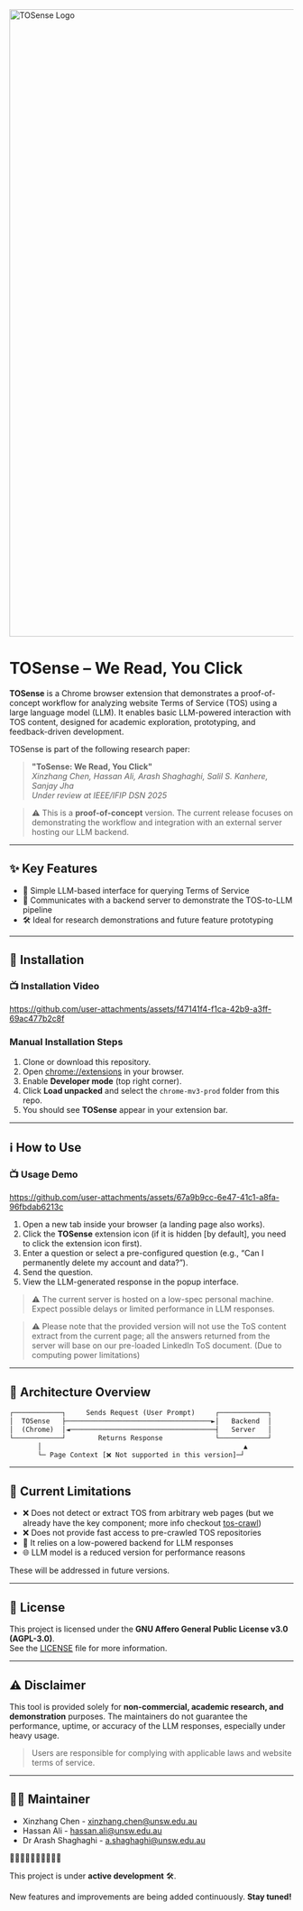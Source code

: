 <img width="1113" alt="TOSense Logo" src="https://github.com/user-attachments/assets/356a6ff6-9d96-4e1c-95da-ee0418ab2d6d" />

# TOSense – We Read, You Click


**TOSense** is a Chrome browser extension that demonstrates a proof-of-concept workflow for analyzing website Terms of Service (TOS) using a large language model (LLM). It enables basic LLM-powered interaction with TOS content, designed for academic exploration, prototyping, and feedback-driven development.

TOSense is part of the following research paper:

> **"ToSense: We Read, You Click"**\
> *Xinzhang Chen, Hassan Ali, Arash Shaghaghi, Salil S. Kanhere, Sanjay Jha*\
> *Under review at IEEE/IFIP DSN 2025*

> ⚠️ This is a **proof-of-concept** version. The current release focuses on demonstrating the workflow and integration with an external server hosting our LLM backend.

---

## ✨ Key Features

- 🧠 Simple LLM-based interface for querying Terms of Service
- 🔄 Communicates with a backend server to demonstrate the TOS-to-LLM pipeline
- 🛠️ Ideal for research demonstrations and future feature prototyping

---

## 🚀 Installation

### 📺 Installation Video  

https://github.com/user-attachments/assets/f47141f4-f1ca-42b9-a3ff-69ac477b2c8f





### Manual Installation Steps

1. Clone or download this repository.
2. Open [chrome://extensions](chrome://extensions) in your browser.
3. Enable **Developer mode** (top right corner).
4. Click **Load unpacked** and select the `chrome-mv3-prod` folder from this repo.
5. You should see **TOSense** appear in your extension bar.

---

## ℹ️ How to Use

### 📺 Usage Demo

https://github.com/user-attachments/assets/67a9b9cc-6e47-41c1-a8fa-96fbdab6213c



1. Open a new tab inside your browser (a landing page also works).
2. Click the **TOSense** extension icon (if it is hidden [by default], you need to click the extension icon first).
3. Enter a question or select a pre-configured question (e.g., “Can I permanently delete my account and data?”).
4. Send the question.
5. View the LLM-generated response in the popup interface.

> ⚠️ The current server is hosted on a low-spec personal machine. Expect possible delays or limited performance in LLM responses.

> ⚠️ Please note that the provided version will not use the ToS content extract from the current page; all the answers returned from the server will base on our pre-loaded
> LinkedIn ToS document. (Due to computing power limitations)

---

## 🧠 Architecture Overview

```txt
┌────────────┐     Sends Request (User Prompt)     ┌────────────┐
│  TOSense   ├────────────────────────────────────►│   Backend  │
│  (Chrome)  │◄────────────────────────────────────┤   Server   │
└────────────┘        Returns Response             └────────────┘
       │                                                  ▲
       └─ Page Context [❌ Not supported in this version]─┘

```

---

## 🛑 Current Limitations

- ❌ Does not detect or extract TOS from arbitrary web pages (but we already have the key component; more info checkout [tos-crawl](https://github.com/Xinzhang-Chen/tos-crawl))
- ❌ Does not provide fast access to pre-crawled TOS repositories
- 🐢 It relies on a low-powered backend for LLM responses
- 🌐 LLM model is a reduced version for performance reasons

These will be addressed in future versions.

---

## 📄 License

This project is licensed under the **GNU Affero General Public License v3.0 (AGPL-3.0)**.  
See the [LICENSE](./LICENSE) file for more information.

---

## ⚠️ Disclaimer

This tool is provided solely for **non-commercial, academic research, and demonstration** purposes. The maintainers do not guarantee the performance, uptime, or accuracy of the LLM responses, especially under heavy usage.

> Users are responsible for complying with applicable laws and website terms of service.

---

## 👩‍💻 Maintainer

- Xinzhang Chen - xinzhang.chen@unsw.edu.au
- Hassan Ali - hassan.ali@unsw.edu.au
- Dr Arash Shaghaghi - a.shaghaghi@unsw.edu.au

🚧🚧🚧🚧🚧🚧🚧🚧🚧🚧

This project is under **active development** 🛠️.

New features and improvements are being added continuously. **Stay tuned!**
